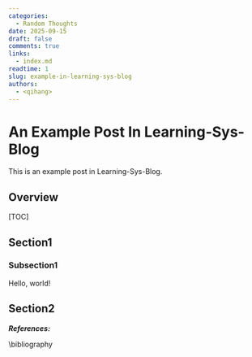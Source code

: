 ```yaml
---
categories:
  - Random Thoughts
date: 2025-09-15
draft: false
comments: true
links:
  - index.md
readtime: 1
slug: example-in-learning-sys-blog
authors:
  - <qihang>
---
```

# An Example Post In Learning-Sys-Blog
This is an example post in Learning-Sys-Blog.
<!-- more -->
## Overview
[TOC]
## Section1
### Subsection1
Hello, world!
## Section2

***References:***

\bibliography